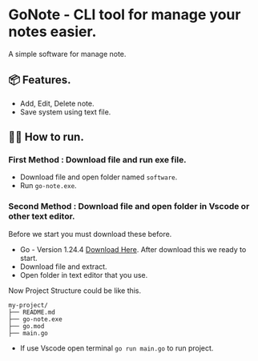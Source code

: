 # GoNote - CLI tool for manage your notes easier.

A simple software for manage note.

## 📦 Features.

- Add, Edit, Delete note.
- Save system using text file.

## 🏃‍♂️ How to run.

### First Method : Download file and run exe file.
- Download file and open folder named ```software```.
- Run ```go-note.exe```.

### Second Method : Download file and open folder in Vscode or other text editor.
Before we start you must download these before.
- Go - Version 1.24.4 [Download Here](https://go.dev/dl/).
After download this we ready to start.
- Download file and extract.
- Open folder in text editor that you use.

Now Project Structure could be like this.

```
my-project/
├── README.md
├── go-note.exe
├── go.mod
├── main.go
 ```

- If use Vscode open terminal ```go run main.go``` to run project.
